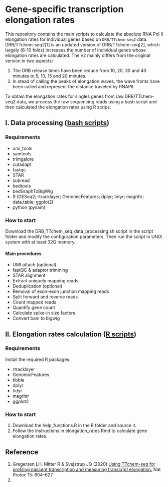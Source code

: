 # Gene-specific transcription elongation rates

This repository contains the main scripts to calculate the absolute RNA Pol II elongation rates for individual genes based on `DRB/TTchem-seq2` data. DRB/TTchem-seq2[1] is an updated version of DRB/TTchem-seq[2], which largely (6-10 folds) increases the number of individual genes whose elongation rates are calculated. The v2 mainly differs from the original version in two aspects:

  1. The DRB release times have been reduce from 10, 20, 30 and 40 minutes to 5, 10, 15 and 20 minutes.
  2. In stead of calling the peaks of elongation waves, the wave fronts have been called and represent the distance traveled by RNAPII.

To obtain the elongation rates for singles genes from raw DRB/TTchem-seq2 data, we process the raw sequencing reads using a bash script and then calculated the elongation rates using R scrips. 

## I. Data processing ([bash scripts](https://github.com/haiyueliu/elongation_rate/blob/main/script/))

### Requirements

  * umi_tools
  * samtools
  * trimgalore
  * cutadapt
  * fastqc
  * STAR
  * subread
  * bedtools
  * bedGraphToBigWig
  * R (DESeq2; rtracklayer; GenomicFeatures; dplyr; tidyr; magrittr; data.table; ggplot2)
  * python (pysam)


### How to start

Download the DRB_TTchem_seq_data_processing.sh script in the script folder and modify the configuration parameters. Then run the script in UNIX system with at least 32G memory.

#### Main procedures

  * UMI attach (optional)
  * fastQC & adaptor trimming
  * STAR alignment
  * Extract uniquely mapping reads
  * Deduplication (optional)
  * Removal of exon-exon junction mapping reads
  * Split forward and reverse reads
  * Count mapped reads
  * Quantify gene count
  * Calculate spike-in size factors
  * Convert bam to bigwig


## II. Elongation rates calculation ([R scripts](https://github.com/haiyueliu/elongation_rate/tree/main/R/))

### Requirements

Install the required R packages:

  * rtracklayer
  * GenomicFeatures
  * tibble
  * dplyr
  * tidyr
  * magrittr
  * ggplot2

### How to start 

1.  Download the help_functions.R in the R folder and source it.
2.  Follow the instructions in elongation_rates.Rmd to calculate gene elongation rates.


## Reference 

1. Gregersen LH, Mitter R & Svejstrup JQ (2020) [Using TTchem-seq for profiling nascent transcription and measuring transcript elongation.](https://doi.org/10.1038/s41596-019-0262-3) Nat Protoc 15: 604–627
2. 

